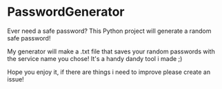 # PasswordGenerator
Ever need a safe password? This Python project will generate a random safe password!


My generator will make a .txt file that saves your random passwords with the service name you chose! It's a handy dandy tool i made ;)

Hope you enjoy it, if there are things i need to improve please create an issue!
